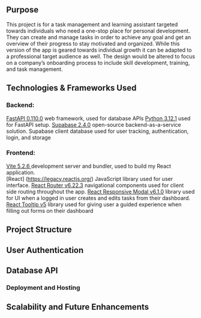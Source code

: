 ## Purpose
This project is for a task management and learning assistant targeted towards individuals who need a one-stop place for personal development. They can create and manage tasks in order to achieve any goal and get an overview of their progress to stay motivated and organized. While this version of the app is geared towards individual growth it can be adapted to a professional target audience as well. The design would be altered to focus on a company’s onboarding process to include skill development, training, and task management. 

## Technologies & Frameworks  Used
### Backend: 
[FastAPI 0.110.0](https://fastapi.tiangolo.com/) web framework, used for database APIs
[Python 3.12.1](https://www.python.org/downloads/release/python-3122/) used for FastAPI setup. 
[Supabase 2.4.0](https://supabase.com/docs/guides/database/overview) open-source backend-as-a-service solution. Supabase client database used for user tracking, authentication, login, and storage

### Frontend: 
[Vite 5.2.6 ](https://vitejs.dev/guide/) development server and bundler, used to build my React application.  
[React] (https://legacy.reactjs.org/) JavaScript library used for user interface.
[React Router v6.22.3](https://reacttraining.com/react-router) navigational components used for client side routing throughout the app. 
[React Responsive Modal v6.1.0](https://react-responsive-modal.leopradel.com/) library used for UI when a logged in user creates and edits tasks from their dashboard. 
[React Tooltip v5](https://react-tooltip.com/docs/getting-started) library used for giving user a guided experience when filling out forms on their dashboard



## Project Structure

## User Authentication

## Database API

### Deployment and Hosting

## Scalability and Future Enhancements
